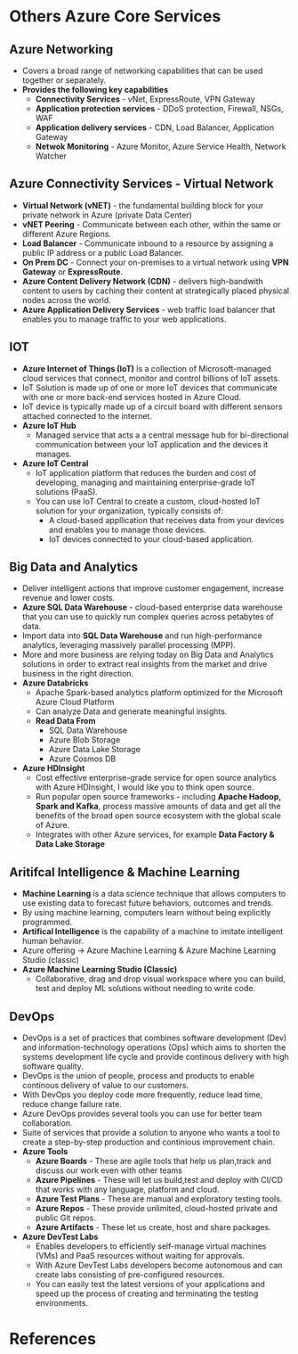 # Others Azure Core Services

## Azure Networking

* Covers a broad range of networking capabilities that can be used together or separately.
* **Provides the following key capabilities**
    - **Connectivity Services** - vNet, ExpressRoute, VPN Gateway
    - **Application protection services** - DDoS protection, Firewall, NSGs, WAF
    - **Application delivery services** - CDN, Load Balancer, Application Gateway
    - **Netwok Monitoring** - Azure Monitor, Azure Service Health, Network Watcher

## Azure Connectivity Services - Virtual Network

* **Virtual Network (vNET)** - the fundamental building block for your private network in Azure (private Data Center)
* **vNET Peering** - Communicate between each other, within the same or different Azure Regions.
* **Load Balancer** - Communicate inbound to a resource by assigning a public IP address or a public Load Balancer.
* **On Prem DC** - Connect your on-premises to a virtual network using **VPN Gateway** or **ExpressRoute**.
* **Azure Content Delivery Network (CDN)** - delivers high-bandwith content to users by caching their content at strategically placed physical nodes across the world.
* **Azure Application Delivery Services** - web traffic load balancer that enables you to manage traffic to your web applications.

## IOT

* **Azure Internet of Things (IoT)** is a collection of Microsoft-managed cloud services that connect, monitor and control billions of IoT assets.
* IoT Solution is made up of one or more IoT devices that communicate with one or more back-end services hosted in Azure Cloud.
* IoT device is typically made up of a circuit board with different sensors attached connected to the internet.
* **Azure IoT Hub**
    - Managed service that acts a a central message hub for bi-directional communication between your IoT application and the devices it manages.
* **Azure IoT Central**
    - IoT application platform that reduces the burden and cost of developing, managing and maintaining enterprise-grade IoT solutions (PaaS).
    - You can use IoT Central to create a custom, cloud-hosted IoT solution for your organization, typically consists of:
        * A cloud-based appllication that receives data from your devices and enables you to manage those devices.
        * IoT devices connected to your cloud-based application.

## Big Data and Analytics

* Deliver intelligent actions that improve customer engagement, increase revenue and lower costs.
* **Azure SQL Data Warehouse** - cloud-based enterprise data warehouse that you can use to quickly run complex queries across petabytes of data.
* Import data into **SQL Data Warehouse** and run high-performance analytics, leveraging massively parallel processing (MPP).
* More and more business are relying today on Big Data and Analytics solutions in order to extract real insights from the market and drive business in the right direction.
* **Azure Databricks**
    - Apache Spark-based analytics platform optimized for the Microsoft Azure Cloud Platform
    - Can analyze Data and generate meaningful insights.
    - **Read Data From**
        * SQL Data Warehouse
        * Azure Blob Storage
        * Azure Data Lake Storage
        * Azure Cosmos DB
* **Azure HDInsight**
    - Cost effective enterprise-grade service for open source analytics with Azure HDInsight, I would like you to think open source.
    - Run popular open source frameworks - including **Apache Hadoop, Spark and Kafka**, process massive amounts of data and get all the benefits of the broad open source ecosystem with the global scale of Azure.
    - Integrates with other Azure services, for example **Data Factory & Data Lake Storage**

## Aritifcal Intelligence & Machine Learning

* **Machine Learning** is a data science technique that allows computers to use existing data to forecast future behaviors, outcomes and trends.
* By using machine learning, computers learn without being explicitly programmed.
* **Artifical Intelligence** is the capability of a machine to imitate intelligent human behavior.
* Azure offering -> Azure Machine Learning & Azure Machine Learning Studio (classic)
* **Azure Machine Learning Studio (Classic)**
    - Collaborative, drag and drop visual workspace where you can build, test and deploy ML solutions without needing to write code.

## DevOps

* DevOps is a set of practices that combines software development (Dev) and information-technology operations (Ops) which aims to shorten the systems development life cycle and provide continous delivery with high software quality.
* DevOps is the union of people, process and products to enable continous delivery of value to our customers.
* With DevOps you deploy code more frequently, reduce lead time, reduce change failure rate.
* Azure DevOps provides several tools you can use for better team collaboration.
* Suite of services that provide a solution to anyone who wants a tool to create a step-by-step production and continious improvement chain.
* **Azure Tools**
    - **Azure Boards** - These are agile tools that help us plan,track and discuss our work even with other teams
    - **Azure Pipelines** - These will let us build,test and deploy with CI/CD that works with any language, platform and cloud.
    - **Azure Test Plans** - These are manual and exploratory testing tools.
    - **Azure Repos** - These provide unlimited, cloud-hosted private and public Git repos.
    - **Azure Artifacts** - These let us create, host and share packages.
* **Azure DevTest Labs**
    - Enables developers to efficiently self-manage virtual machines (VMs) and PaaS resources without waiting for approvals.
    - With Azure DevTest Labs developers become autonomous and can create labs consisting of pre-configured resources.
    - You can easily test the latest versions of your applications and speed up the process of creating and terminating the testing environments.

# References